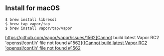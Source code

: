 ## Install for macOS

```
$ brew install libressl
$ brew tap vapor/tap
$ brew install vapor/tap/vapor
```

https://github.com/vapor/vapor/issues/1562[Cannot build latest Vapor RC2 'openssl/conf.h' file not found #1562]()[Cannot build latest Vapor RC2 'openssl/conf.h' file not found #1562]()
